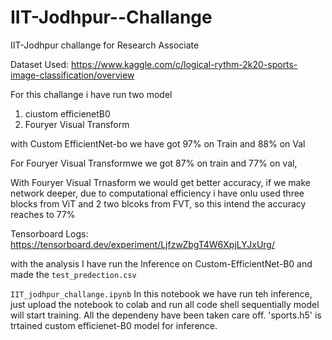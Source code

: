 # IIT-Jodhpur--Challange
IIT-Jodhpur challange for Research Associate

Dataset Used: https://www.kaggle.com/c/logical-rythm-2k20-sports-image-classification/overview

For this challange i have run two model
1. ciustom efficienetB0
2. Fouryer Visual Transform



with Custom EfficientNet-bo we have got 97% on Train and 88% on Val

For Fouryer Visual Transformwe we got 87%  on train and 77% on val, 

With Fouryer Visual Trnasform we would get better accuracy, if we make network deeper,
due to computational efficiency i have onlu used three blocks from ViT and 2 two blcoks from FVT, 
so this intend the accuracy reaches to 77%

Tensorboard Logs: https://tensorboard.dev/experiment/LjfzwZbgT4W6XpjLYJxUrg/

with the analysis I have run the Inference on Custom-EfficientNet-B0 and made the `test_predection.csv`

`IIT_jodhpur_challange.ipynb` In this notebook we have run teh inference,
just upload the notebook to colab and run all code shell sequentially model will start training. All the dependeny have been taken care off.
'sports.h5' is trtained custom efficienet-B0 model for inference.

